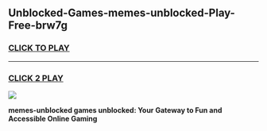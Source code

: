 
## Unblocked-Games-memes-unblocked-Play-Free-brw7g
<h3>
<a href="https://premium76.site?title=memes-unblocked&ref=10A">CLICK TO PLAY</a></h3>
<hr>

<h3>
<a href="https://premium76.site?title=memes-unblocked&ref=10A">CLICK 2 PLAY</a>
  
</h3>

<a href="https://premium76.site?title=memes-unblocked&ref=10A"><img src="https://clearcache.store/games.png"></a>


**memes-unblocked games unblocked: Your Gateway to Fun and Accessible Online Gaming**
